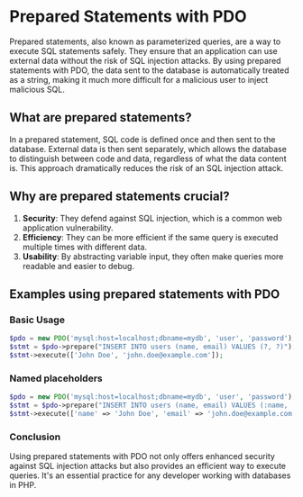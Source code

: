 # Prepared Statements with PDO

Prepared statements, also known as parameterized queries, are a way to execute SQL statements safely. They ensure that an application can use external data without the risk of SQL injection attacks. By using prepared statements with PDO, the data sent to the database is automatically treated as a string, making it much more difficult for a malicious user to inject malicious SQL.

## What are prepared statements?

In a prepared statement, SQL code is defined once and then sent to the database. External data is then sent separately, which allows the database to distinguish between code and data, regardless of what the data content is. This approach dramatically reduces the risk of an SQL injection attack.

## Why are prepared statements crucial?

1. **Security**: They defend against SQL injection, which is a common web application vulnerability.
2. **Efficiency**: They can be more efficient if the same query is executed multiple times with different data.
3. **Usability**: By abstracting variable input, they often make queries more readable and easier to debug.

## Examples using prepared statements with PDO

### Basic Usage

```php
$pdo = new PDO('mysql:host=localhost;dbname=mydb', 'user', 'password');
$stmt = $pdo->prepare("INSERT INTO users (name, email) VALUES (?, ?)");
$stmt->execute(['John Doe', 'john.doe@example.com']);
```

### Named placeholders

```php
$pdo = new PDO('mysql:host=localhost;dbname=mydb', 'user', 'password');
$stmt = $pdo->prepare("INSERT INTO users (name, email) VALUES (:name, :email)");
$stmt->execute(['name' => 'John Doe', 'email' => 'john.doe@example.com']);
```

### Conclusion

Using prepared statements with PDO not only offers enhanced security against SQL injection attacks but also provides an efficient way to execute queries. It's an essential practice for any developer working with databases in PHP.